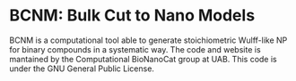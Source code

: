 # BCNM: Bulk Cut to Nano Models

BCNM is a computational tool able to generate stoichiometric Wulff-like
NP for binary compounds in a systematic way. The code and website is mantained
by the Computational BioNanoCat group at UAB. This code is under the GNU
General Public License. 

